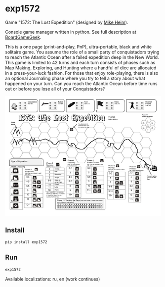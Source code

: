 # exp1572

Game "1572: The Lost Expedition" (designed by [Mike Heim](https://boardgamegeek.com/boardgamedesigner/87601/mike-heim)).

Console game manager written in python. See full description at [BoardGameGeek](https://boardgamegeek.com/boardgame/199269/1572-lost-expedition).

This is a one page (print-and-play, PnP), ultra-portable, black and white solitaire game. You assume the role of a small party of conquistadors trying to reach the Atlantic Ocean after a failed expedition deep in the New World. This game is limited to 42 turns and each turn consists of phases such as Map Making, Exploring, and Hunting where a handful of dice are allocated in a press-your-luck fashion. For those that enjoy role-playing, there is also an optional Journaling phase where you try to tell a story about what happened on your turn. Can you reach the Atlantic Ocean before time runs out or before you lose all of your Conquistadors?

![Expedition Map](https://github.com/witdba/exp1572/raw/master/exp1572/docs/maps/1572_The_Lost_Expedition_EN.jpg)

## Install

```bash
pip install exp1572
```

## Run

```bash
exp1572
```

Available localizations: ru, en (work continues)
